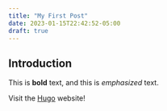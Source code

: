 ```yaml
---
title: "My First Post"
date: 2023-01-15T22:42:52-05:00
draft: true
---
```

## Introduction

This is **bold** text, and this is *emphasized* text.

Visit the [Hugo](https://gohugo.io) website!
